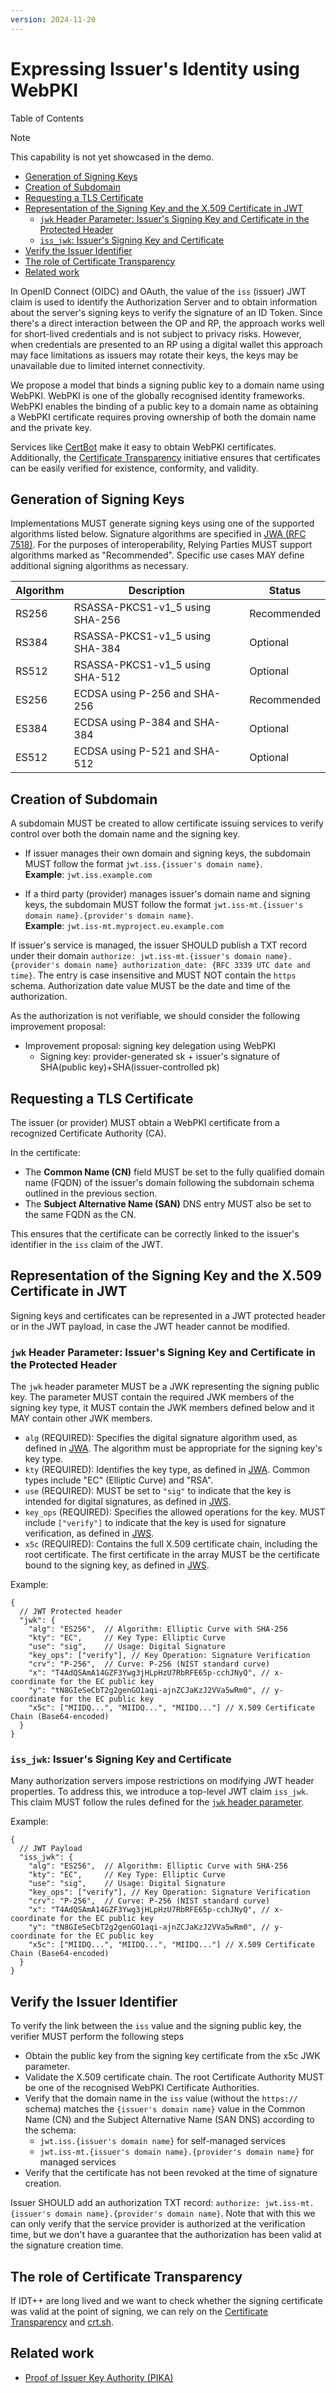 ```yaml
---
version: 2024-11-20
---
```


# Expressing Issuer's Identity using WebPKI <!-- omit in toc -->

Table of Contents

> [!NOTE]
> This capability is not yet showcased in the demo.

- [Generation of Signing Keys](#generation-of-signing-keys)
- [Creation of Subdomain](#creation-of-subdomain)
- [Requesting a TLS Certificate](#requesting-a-tls-certificate)
- [Representation of the Signing Key and the X.509 Certificate in JWT](#representation-of-the-signing-key-and-the-x509-certificate-in-jwt)
  - [`jwk` Header Parameter: Issuer's Signing Key and Certificate in the Protected Header](#jwk-header-parameter-issuers-signing-key-and-certificate-in-the-protected-header)
  - [`iss_jwk`: Issuer's Signing Key and Certificate](#iss_jwk-issuers-signing-key-and-certificate)
- [Verify the Issuer Identifier](#verify-the-issuer-identifier)
- [The role of Certificate Transparency](#the-role-of-certificate-transparency)
- [Related work](#related-work)

In OpenID Connect (OIDC) and OAuth, the value of the `iss` (issuer) JWT claim is used to identify the Authorization Server and to obtain information about the server's signing keys to verify the signature of an ID Token. Since there's a direct interaction between the OP and RP, the approach works well for short-lived credentials and is not subject to privacy risks. However, when credentials are presented to an RP using a digital wallet this approach may face limitations as issuers may rotate their keys, the keys may be unavailable due to limited internet connectivity.

We propose a model that binds a signing public key to a domain name using WebPKI.  WebPKI is one of the globally recognised identity frameworks. WebPKI enables the binding of a public key to a domain name as obtaining a WebPKI certificate requires proving ownership of both the domain name and the private key.

Services like [CertBot](https://certbot.eff.org/) make it easy to obtain WebPKI certificates. Additionally, the [Certificate Transparency](https://certificate.transparency.dev/) initiative ensures that certificates can be easily verified for existence, conformity, and validity.

## Generation of Signing Keys

Implementations MUST generate signing keys using one of the supported algorithms listed below. Signature algorithms are specified in [JWA (RFC 7518)](https://datatracker.ietf.org/doc/html/rfc7518). For the purposes of interoperability, Relying Parties MUST support algorithms marked as "Recommended". Specific use cases MAY define additional signing algorithms as necessary.

| Algorithm | Description                     | Status      |
| --------- | ------------------------------- | ----------- |
| RS256     | RSASSA-PKCS1-v1_5 using SHA-256 | Recommended |
| RS384     | RSASSA-PKCS1-v1_5 using SHA-384 | Optional    |
| RS512     | RSASSA-PKCS1-v1_5 using SHA-512 | Optional    |
| ES256     | ECDSA using P-256 and SHA-256   | Recommended |
| ES384     | ECDSA using P-384 and SHA-384   | Optional    |
| ES512     | ECDSA using P-521 and SHA-512   | Optional    |

## Creation of Subdomain

A subdomain MUST be created to allow certificate issuing services to verify control over both the domain name and the signing key.

- If issuer manages their own domain and signing keys, the subdomain MUST follow the format `jwt.iss.{issuer's domain name}`.  
  **Example**: `jwt.iss.example.com`
  
- If a third party (provider) manages issuer's domain name and signing keys, the subdomain MUST follow the format `jwt.iss-mt.{issuer's domain name}.{provider's domain name}`.  
  **Example**: `jwt.iss-mt.myproject.eu.example.com`

If issuer's service is managed, the issuer SHOULD publish a TXT record under their domain `authorize: jwt.iss-mt.{issuer's domain name}.{provider's domain name} authorization_date: {RFC 3339 UTC date and time}`. The entry is case insensitive and MUST NOT contain the `https` schema. Authorization date value MUST be the date and time of the authorization.

As the authorization is not verifiable, we should consider the following improvement proposal:

- Improvement proposal: signing key delegation using WebPKI
  - Signing key: provider-generated sk + issuer's signature of SHA(public key)+SHA(issuer-controlled pk)

## Requesting a TLS Certificate

The issuer (or provider) MUST obtain a WebPKI certificate from a recognized Certificate Authority (CA).

In the certificate:

- The **Common Name (CN)** field MUST be set to the fully qualified domain name (FQDN) of the issuer's domain following the subdomain schema outlined in the previous section.
- The **Subject Alternative Name (SAN)** DNS entry MUST also be set to the same FQDN as the CN.

This ensures that the certificate can be correctly linked to the issuer's identifier in the `iss` claim of the JWT.

## Representation of the Signing Key and the X.509 Certificate in JWT

Signing keys and certificates can be represented in a JWT protected header or in the JWT payload, in case the JWT header cannot be modified.

### `jwk` Header Parameter: Issuer's Signing Key and Certificate in the Protected Header

The `jwk` header parameter MUST be a JWK representing the signing public key. The parameter MUST contain the required JWK members of the signing key type, it MUST contain the JWK members defined below and it MAY contain other JWK members.

- `alg` (REQUIRED): Specifies the digital signature algorithm used, as defined in [JWA](https://datatracker.ietf.org/doc/html/rfc7518). The algorithm must be appropriate for the signing key's key type.
- `kty` (REQUIRED): Identifies the key type, as defined in [JWA](https://datatracker.ietf.org/doc/html/rfc7518). Common types include "EC" (Elliptic Curve) and "RSA".
- `use` (REQUIRED): MUST be set to `"sig"` to indicate that the key is intended for digital signatures, as defined in [JWS](https://datatracker.ietf.org/doc/html/rfc7517).
- `key_ops` (REQUIRED): Specifies the allowed operations for the key. MUST include `["verify"]` to indicate that the key is used for signature verification, as defined in [JWS](https://datatracker.ietf.org/doc/html/rfc7517).
- `x5c` (REQUIRED): Contains the full X.509 certificate chain, including the root certificate. The first certificate in the array MUST be the certificate bound to the signing key, as defined in [JWS](https://datatracker.ietf.org/doc/html/rfc7517).

Example:

```jsonc
{
  // JWT Protected header
  "jwk": {
    "alg": "ES256",  // Algorithm: Elliptic Curve with SHA-256
    "kty": "EC",     // Key Type: Elliptic Curve
    "use": "sig",    // Usage: Digital Signature
    "key_ops": ["verify"], // Key Operation: Signature Verification
    "crv": "P-256",  // Curve: P-256 (NIST standard curve)
    "x": "T4AdQSAmA14GZF3Ywg3jHLpHzU7RbRFE65p-cchJNyQ", // x-coordinate for the EC public key
    "y": "tN8GIeSeCbT2g2genGO1aqi-ajnZCJaKzJ2VVa5wRm0", // y-coordinate for the EC public key
    "x5c": ["MIIDQ...", "MIIDQ...", "MIIDQ..."] // X.509 Certificate Chain (Base64-encoded)
  }
}
```

### `iss_jwk`: Issuer's Signing Key and Certificate

Many authorization servers impose restrictions on modifying JWT header properties. To address this, we introduce a top-level JWT claim `iss_jwk`. This claim MUST follow the rules defined for the [`jwk` header parameter](#jwk-header-parameter-issuers-signing-key-and-certificate-in-the-protected-header).

Example:

```jsonc
{
  // JWT Payload
  "iss_jwk": {
    "alg": "ES256",  // Algorithm: Elliptic Curve with SHA-256
    "kty": "EC",     // Key Type: Elliptic Curve
    "use": "sig",    // Usage: Digital Signature
    "key_ops": ["verify"], // Key Operation: Signature Verification
    "crv": "P-256",  // Curve: P-256 (NIST standard curve)
    "x": "T4AdQSAmA14GZF3Ywg3jHLpHzU7RbRFE65p-cchJNyQ", // x-coordinate for the EC public key
    "y": "tN8GIeSeCbT2g2genGO1aqi-ajnZCJaKzJ2VVa5wRm0", // y-coordinate for the EC public key
    "x5c": ["MIIDQ...", "MIIDQ...", "MIIDQ..."] // X.509 Certificate Chain (Base64-encoded)
  }
}
```

## Verify the Issuer Identifier

To verify the link between the `iss` value and the signing public key, the verifier MUST perform the following steps

- Obtain the public key from the signing key certificate from the x5c JWK parameter.
- Validate the X.509 certificate chain. The root Certificate Authority MUST be one of the recognised WebPKI Certificate Authorities.
- Verify that the domain name in the `iss` value (without the `https://` schema) matches the `{issuer's domain name}` value in the Common Name (CN) and the Subject Alternative Name (SAN DNS) according to the schema:
  - `jwt.iss.{issuer's domain name}` for self-managed services
  - `jwt.iss-mt.{issuer's domain name}.{provider's domain name}` for managed services
- Verify that the certificate has not been revoked at the time of signature creation.

Issuer SHOULD add an authorization TXT record: `authorize: jwt.iss-mt.{issuer's domain name}.{provider's domain name}`. Note that with this we can only verify that the service provider is authorized at the verification time, but we don't have a guarantee that the authorization has been valid at the signature creation time.

## The role of Certificate Transparency

If IDT++ are long lived and we want to check whether the signing certificate was valid at the point of signing, we can rely on the [Certificate Transparency](https://certificate.transparency.dev/) and [crt.sh](https://crt.sh).

## Related work

- [Proof of Issuer Key Authority (PIKA)](https://www.ietf.org/archive/id/draft-barnes-oauth-pika-01.html)
